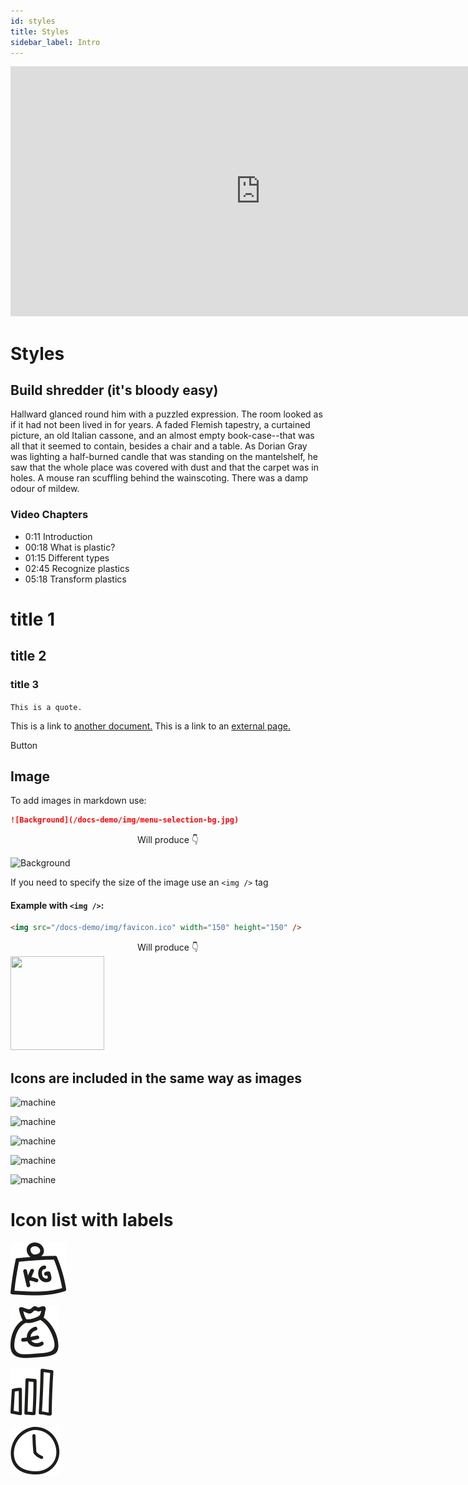 ```yaml
---
id: styles
title: Styles
sidebar_label: Intro
---
```


<iframe width="800" height="400" src="https://www.youtube.com/embed/dP1s7viFZHY" frameborder="0" allow="accelerometer; autoplay; encrypted-media; gyroscope; picture-in-picture" allowfullscreen></iframe>

# Styles

<div class="videoChapters">
<div class="videoChaptersMain">

## Build shredder (it's bloody easy)

Hallward glanced round him with a puzzled expression. The room looked as if it had not been lived in for years. A faded Flemish tapestry, a curtained picture, an old Italian cassone, and an almost empty book-case--that was all that it seemed to contain, besides a chair and a table. As Dorian Gray was lighting a half-burned candle that was standing on the mantelshelf, he saw that the whole place was covered with dust and that the carpet was in holes. A mouse ran scuffling behind the wainscoting. There was a damp odour of mildew.

</div>
<div class="videoChaptersSidebar">

### Video Chapters

- 0:11 Introduction
- 00:18 What is plastic?
- 01:15 Different types
- 02:45 Recognize plastics
- 05:18 Transform plastics

</div>
</div>

# title 1

## title 2

### title 3

`This is a quote.`

This is a link to [another document.](doc3.md)
This is a link to an [external page.](http://www.example.com)

Button

## Image

To add images in markdown use:

```markdown
![Background](/docs-demo/img/menu-selection-bg.jpg)
```

<div style="text-align: center;">Will produce 👇</div>

![Background](/docs-demo/img/menu-selection-bg.jpg)

If you need to specify the size of the image use an `<img />` tag

#### Example with `<img />`:

```html
<img src="/docs-demo/img/favicon.ico" width="150" height="150" />
```

<div style="text-align: center;">Will produce 👇</div>

<img src="/docs-demo/img/favicon.ico" width="150" height="150" />

## Icons are included in the same way as images

<div class="j-slideshow">

![machine](https://preciousplastic.com/images/Community-machine-3.jpg)

![machine](https://preciousplastic.com/images/Community-machine-1-p-1600.jpeg)

![machine](https://preciousplastic.com/images/Community-machine-6.jpg)

![machine](https://preciousplastic.com/images/Community-machine-5.jpg)

![machine](https://preciousplastic.com/images/Community-machine-2.jpg)

</div>


# Icon list with labels

<div class="icon-list">

<div data-label="40kg">

![Weight](assets/icons/weight.svg)

</div>
<div data-label="€300">

![Money](assets/icons/money.svg)

</div>
<div data-label="Hard">

![Difficulty](assets/icons/difficulty.svg)

</div>
<div data-label="14 days">

![Time](assets/icons/time-needed.svg)

</div>

</div>

